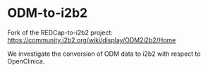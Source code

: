 ODM-to-i2b2
===========

Fork of the REDCap-to-i2b2 project: 
https://community.i2b2.org/wiki/display/ODM2i2b2/Home

We investigate the conversion of ODM data to i2b2 with respect to OpenClinica.
